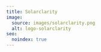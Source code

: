 ```yaml
---
title: Solarclarity
image:
  source: images/solarclarity.png
  alt: logo-solarclarity
seo:
  noindex: true
---
```

